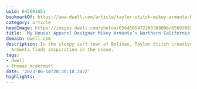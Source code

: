```yaml
---
uuid: 645601651
bookmarkOf: https://www.dwell.com/article/taylor-stitch-mikey-armenta-home-tour-436891a1
category: article
headImage: https://images.dwell.com/photos/6564585472208388096/6569396547011756032/large.jpg
title: 'My House: Apparel Designer Mikey Armenta’s Northern California Surf Retreat'
domain: dwell.com
description: In the sleepy surf town of Bolinas, Taylor Stitch creative director Mikey
  Armenta finds inspiration in the ocean.
tags:
- dwell
- thomas mcdermott
date: '2023-06-14T20:30:10.342Z'
highlights: 
---
```



